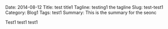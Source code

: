 Date: 2014-08-12
Title: test title1
Tagline: testing1 the tagline
Slug: test-test1
Category: Blog1
Tags: test1
Summary:  This is the summary for the seonc


Test1 test1 test1